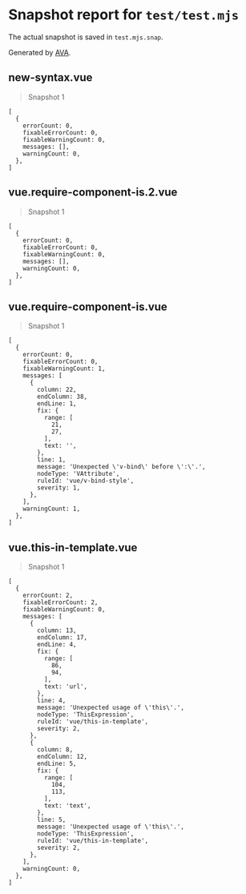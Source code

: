 # Snapshot report for `test/test.mjs`

The actual snapshot is saved in `test.mjs.snap`.

Generated by [AVA](https://avajs.dev).

## new-syntax.vue

> Snapshot 1

    [
      {
        errorCount: 0,
        fixableErrorCount: 0,
        fixableWarningCount: 0,
        messages: [],
        warningCount: 0,
      },
    ]

## vue.require-component-is.2.vue

> Snapshot 1

    [
      {
        errorCount: 0,
        fixableErrorCount: 0,
        fixableWarningCount: 0,
        messages: [],
        warningCount: 0,
      },
    ]

## vue.require-component-is.vue

> Snapshot 1

    [
      {
        errorCount: 0,
        fixableErrorCount: 0,
        fixableWarningCount: 1,
        messages: [
          {
            column: 22,
            endColumn: 38,
            endLine: 1,
            fix: {
              range: [
                21,
                27,
              ],
              text: '',
            },
            line: 1,
            message: 'Unexpected \'v-bind\' before \':\'.',
            nodeType: 'VAttribute',
            ruleId: 'vue/v-bind-style',
            severity: 1,
          },
        ],
        warningCount: 1,
      },
    ]

## vue.this-in-template.vue

> Snapshot 1

    [
      {
        errorCount: 2,
        fixableErrorCount: 2,
        fixableWarningCount: 0,
        messages: [
          {
            column: 13,
            endColumn: 17,
            endLine: 4,
            fix: {
              range: [
                86,
                94,
              ],
              text: 'url',
            },
            line: 4,
            message: 'Unexpected usage of \'this\'.',
            nodeType: 'ThisExpression',
            ruleId: 'vue/this-in-template',
            severity: 2,
          },
          {
            column: 8,
            endColumn: 12,
            endLine: 5,
            fix: {
              range: [
                104,
                113,
              ],
              text: 'text',
            },
            line: 5,
            message: 'Unexpected usage of \'this\'.',
            nodeType: 'ThisExpression',
            ruleId: 'vue/this-in-template',
            severity: 2,
          },
        ],
        warningCount: 0,
      },
    ]
